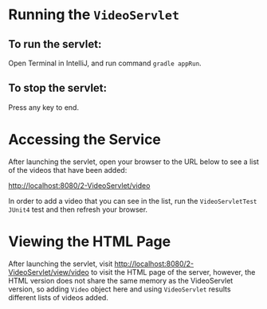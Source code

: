 # Running the `VideoServlet`

## To run the servlet:

Open Terminal in IntelliJ, and run command `gradle appRun`.

## To stop the servlet:

Press any key to end.

# Accessing the Service

After launching the servlet, open your browser to the URL below to see a list of the videos that have been added:

[http://localhost:8080/2-VideoServlet/video](http://localhost:8080/2-VideoServlet/video)

In order to add a video that you can see in the list, run the `VideoServletTest` `JUnit4` test and then refresh your browser.

# Viewing the HTML Page

After launching the servlet, visit [http://localhost:8080/2-VideoServlet/view/video](http://localhost:8080/2-VideoServlet/view/video)
to visit the HTML page of the server, however, the HTML version does not share the same memory as the VideoServlet
version, so adding `Video` object here and using `VideoServlet` results different lists of videos added.